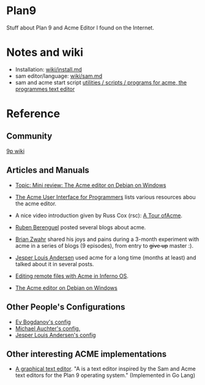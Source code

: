 # Plan9

Stuff about Plan 9 and Acme Editor I found on the Internet.

# Notes and wiki

- Installation: [wiki/install.md](/wiki/install.md)
- sam editor/language: [wiki/sam.md](/wiki/sam.md)
- sam and acme start script [utilities / scripts / programs for acme, the programmes text editor](https://github.com/karahobny/acme-utils)

# Reference

## Community

[9p wiki](https://9p.io/wiki/plan9/community/index.html)

## Articles and Manuals

- [Topic: Mini review: The Acme editor on Debian on Windows](http://www.donationcoder.com/forum/index.php?topic=45547.0)

- [The Acme User Interface for Programmers](http://acme.cat-v.org) lists various resources abou the acme editor.

- A nice video introduction given by Russ Cox (rsc): [A Tour ofAcme](https://research.swtch.com/acme).

- [Ruben Berenguel](https://www.mostlymaths.net/2013/03/extensibility-programming-acme-text-editor.html) posted several blogs about acme.

- [Brian Zwahr](http://echosa.github.io/blog/2014/06/18/lets-try-acme-ep-1-hello/) shared his joys and pains during a 3-month experiment with acme in a series of blogs (9 episodes), from entry to ~~give up~~ master :).

- [Jesper Louis Andersen](http://jlouisramblings.blogspot.sg/2013/04/acme-as-editor_20.html) used acme for a long time (months at least) and talked about it in several posts.

- [Editing remote files with Acme in Inferno OS](https://bluishcoder.co.nz/2013/06/11/editing-remote-files-with-acme-in-inferno-os.html).

- [The Acme editor on Debian on Windows](http://www.donationcoder.com/forum/index.php?topic=45547.0)


## Other People's Configurations

- [Ev Bogdanov's config](https://github.com/evbogdanov/acme)
- [Michael Auchter's config.](https://github.com/auchter/dotfiles/tree/master/plan9)
- [Jesper Louis Andersen's config](https://github.com/jlouis/plan9-setup)

## Other interesting ACME implementations

- [A graphical text editor](https://github.com/as/a). "A is a text editor inspired by the Sam and Acme text editors for the Plan 9 operating system." (Implemented in Go Lang)

